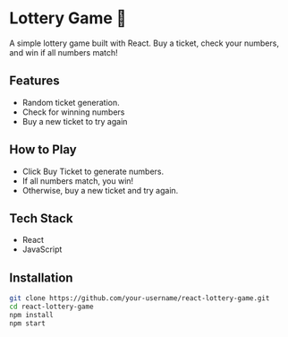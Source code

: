 # Lottery Game 🎲

A simple lottery game built with React. Buy a ticket, check your numbers, and win if all numbers match!  

## Features
- Random ticket generation.
- Check for winning numbers
- Buy a new ticket to try again

## How to Play

- Click Buy Ticket to generate numbers.
- If all numbers match, you win!
- Otherwise, buy a new ticket and try again.

## Tech Stack

- React
- JavaScript

## Installation
```bash
git clone https://github.com/your-username/react-lottery-game.git
cd react-lottery-game
npm install
npm start

